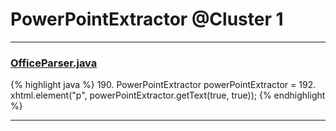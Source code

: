 # PowerPointExtractor @Cluster 1

***

### [OfficeParser.java](https://searchcode.com/codesearch/view/111785560/)
{% highlight java %}
190. PowerPointExtractor powerPointExtractor =
192. xhtml.element("p", powerPointExtractor.getText(true, true));
{% endhighlight %}

***

